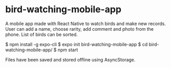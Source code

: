 # bird-watching-mobile-app
A mobile app made with React Native to watch birds and make new records. User can add a name, choose rarity, add comment and photo from the phone. List of birds can be sorted.

$ npm install -g expo-cli
$ expo init bird-watching-mobile-app
$ cd bird-watching-mobile-app/
$ npm start

Files have been saved and stored offline using AsyncStorage.